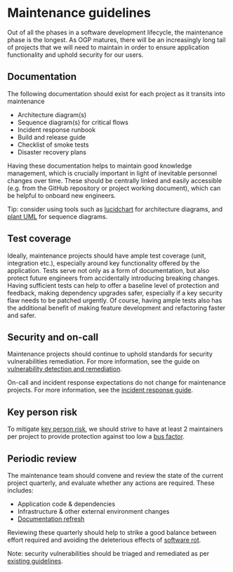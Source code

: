 # Maintenance guidelines

Out of all the phases in a software development lifecycle, the maintenance phase is the longest. As OGP matures, there will be an increasingly long tail of projects that we will need to maintain in order to ensure application functionality and uphold security for our users.

## Documentation

The following documentation should exist for each project as it transits into maintenance

- Architecture diagram(s)
- Sequence diagram(s) for critical flows
- Incident response runbook
- Build and release guide
- Checklist of smoke tests
- Disaster recovery plans

Having these documentation helps to maintain good knowledge management, which is crucially important in light of inevitable personnel changes over time. These should be centrally linked and easily accessible (e.g. from the GitHub repository or project working document), which can be helpful to onboard new engineers.

Tip: consider using tools such as [lucidchart](https://www.lucidchart.com/) for architecture diagrams, and [plant UML](https://plantuml.com/) for sequence diagrams.

## Test coverage

Ideally, maintenance projects should have ample test coverage (unit, integration etc.), especially around key functionality offered by the application. Tests serve not only as a form of documentation, but also protect future engineers from accidentally introducing breaking changes. Having sufficient tests can help to offer a baseline level of protection and feedback, making dependency upgrades safer, especially if a key security flaw needs to be patched urgently. Of course, having ample tests also has the additional benefit of making feature development and refactoring faster and safer.

## Security and on-call

Maintenance projects should continue to uphold standards for security vulnerabilities remediation. For more information, see the guide on [vulnerability detection and remediation](../security/vulnerabilities.md).

On-call and incident response expectations do not change for maintenance projects. For more information, see the [incident response guide](../monitoring-and-incident-response/incident-response.md).

## Key person risk

To mitigate [key person risk](https://en.wikipedia.org/wiki/Key_person_insurance), we should strive to have at least 2 maintainers per project to provide protection against too low a [bus factor](https://en.wikipedia.org/wiki/Bus_factor).

## Periodic review

The maintenance team should convene and review the state of the current project quarterly, and evaluate whether any actions are required. These includes:

- Application code & dependencies
- Infrastructure & other external environment changes
- [Documentation refresh](#documentation)

Reviewing these quarterly should help to strike a good balance between effort required and avoiding the deleterious effects of [software rot](https://en.wikipedia.org/wiki/Software_rot).

Note: security vulnerabilities should be triaged and remediated as per [existing guidelines](../security/vulnerabilities.md).
